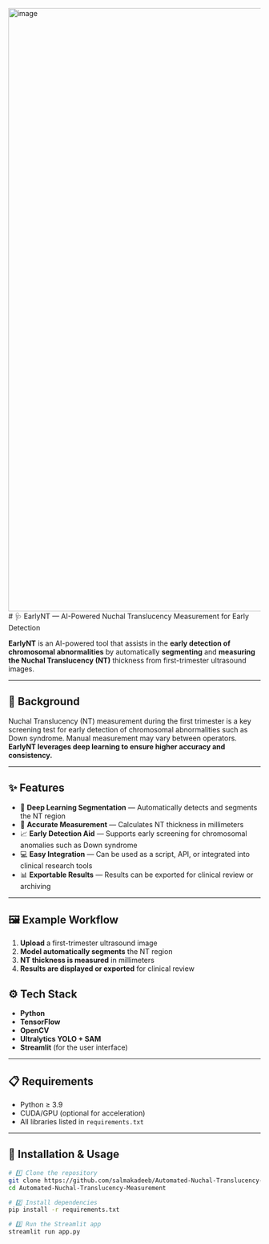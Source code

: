 <img width="2374" height="1202" alt="image" src="https://github.com/user-attachments/assets/5da6dc6f-d0ec-4daa-b8ed-83cc8f019f08" /># 🩺 EarlyNT — AI-Powered Nuchal Translucency Measurement for Early Detection  

**EarlyNT** is an AI-powered tool that assists in the **early detection of chromosomal abnormalities** by automatically **segmenting** and **measuring the Nuchal Translucency (NT)** thickness from first-trimester ultrasound images.

---

## 📖 Background  

Nuchal Translucency (NT) measurement during the first trimester is a key screening test for early detection of chromosomal abnormalities such as Down syndrome. Manual measurement may vary between operators. **EarlyNT leverages deep learning to ensure higher accuracy and consistency.**

---

## ✨ Features  

- 🧠 **Deep Learning Segmentation** — Automatically detects and segments the NT region  
- 📏 **Accurate Measurement** — Calculates NT thickness in millimeters  
- 📈 **Early Detection Aid** — Supports early screening for chromosomal anomalies such as Down syndrome  
- 💻 **Easy Integration** — Can be used as a script, API, or integrated into clinical research tools  
- 📊 **Exportable Results** — Results can be exported for clinical review or archiving  

---

## 🖼️ Example Workflow  

1. **Upload** a first-trimester ultrasound image  
2. **Model automatically segments** the NT region  
3. **NT thickness is measured** in millimeters  
4. **Results are displayed or exported** for clinical review  




## ⚙️ Tech Stack  

- **Python**  
- **TensorFlow**  
- **OpenCV**  
- **Ultralytics YOLO + SAM**  
- **Streamlit** (for the user interface)  

---

## 📋 Requirements  

- Python ≥ 3.9  
- CUDA/GPU (optional for acceleration)  
- All libraries listed in `requirements.txt`  

---

## 🚀 Installation & Usage  

```bash
# 1️⃣ Clone the repository
git clone https://github.com/salmakadeeb/Automated-Nuchal-Translucency-Measurement.git
cd Automated-Nuchal-Translucency-Measurement

# 2️⃣ Install dependencies
pip install -r requirements.txt

# 3️⃣ Run the Streamlit app
streamlit run app.py
